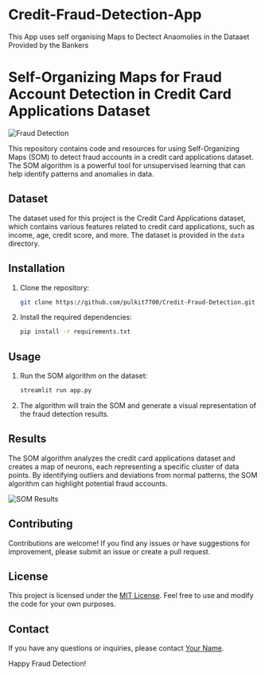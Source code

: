 # Credit-Fraud-Detection-App
 This App uses self organising Maps to Dectect Anaomolies in the Dataaet Provided  by the  Bankers
# Self-Organizing Maps for Fraud Account Detection in Credit Card Applications Dataset

![Fraud Detection]([https://example.com/fraud_detection_image.png](https://mastechinfotrellis.com/blog/knowledge-graphs-for-fraud-detection))

This repository contains code and resources for using Self-Organizing Maps (SOM) to detect fraud accounts in a credit card applications dataset. The SOM algorithm is a powerful tool for unsupervised learning that can help identify patterns and anomalies in data.

## Dataset

The dataset used for this project is the Credit Card Applications dataset, which contains various features related to credit card applications, such as income, age, credit score, and more. The dataset is provided in the `data` directory.

## Installation

1. Clone the repository:

   ```bash
   git clone https://github.com/pulkit7700/Credit-Fraud-Detection.git
   ```

2. Install the required dependencies:

   ```bash
   pip install -r requirements.txt
   ```

## Usage

1. Run the SOM algorithm on the dataset:

   ```bash
   streamlit run app.py
   ```

2. The algorithm will train the SOM and generate a visual representation of the fraud detection results.

## Results

The SOM algorithm analyzes the credit card applications dataset and creates a map of neurons, each representing a specific cluster of data points. By identifying outliers and deviations from normal patterns, the SOM algorithm can highlight potential fraud accounts.

![SOM Results](https://example.com/som_results.png)

## Contributing

Contributions are welcome! If you find any issues or have suggestions for improvement, please submit an issue or create a pull request.

## License

This project is licensed under the [MIT License](LICENSE). Feel free to use and modify the code for your own purposes.

## Contact

If you have any questions or inquiries, please contact [Your Name](mailto:your-email@example.com).

Happy Fraud Detection!
